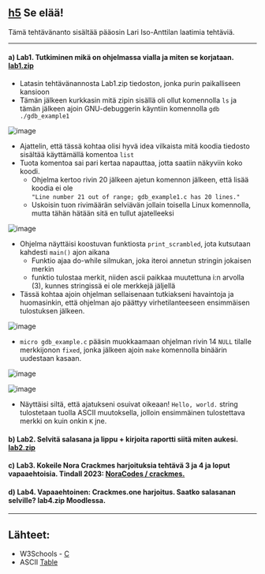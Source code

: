 ## [h5](https://terokarvinen.com/application-hacking/#:~:text=ainakin%20brittil%C3%A4isiss%C3%A4%20yliopistoissa.-,h5,-Se%20el%C3%A4%C3%A4!) Se elää!
Tämä tehtävänanto sisältää pääosin Lari Iso-Anttilan laatimia tehtäviä.

---
#### a) Lab1. Tutkiminen mikä on ohjelmassa vialla ja miten se korjataan. [lab1.zip](https://terokarvinen.com/application-hacking/lab1.zip)

- Latasin tehtävänannosta Lab1.zip tiedoston, jonka purin paikalliseen kansioon
- Tämän jälkeen kurkkasin mitä zipin sisällä oli ollut komennolla `ls` ja tämän jälkeen ajoin GNU-debuggerin käyntiin komennolla `gdb ./gdb_example1`

![image](https://github.com/user-attachments/assets/4aa1e191-85ed-44ef-bc6a-e9a808f287e9)

- Ajattelin, että tässä kohtaa olisi hyvä idea vilkaista mitä koodia tiedosto sisältää käyttämällä komentoa `list`
- Tuota komentoa sai pari kertaa napauttaa, jotta saatiin näkyviin koko koodi.
  - Ohjelma kertoo rivin 20 jälkeen ajetun komennon jälkeen, että lisää koodia ei ole <br>`"Line number 21 out of range; gdb_example1.c has 20 lines."`
  - Uskoisin tuon rivimäärän selviävän jollain toisella Linux komennolla, mutta tähän hätään sitä en tullut ajatelleeksi

![image](https://github.com/user-attachments/assets/3b276772-6d05-4bb6-a3ed-c94b2404887e)

- Ohjelma näyttäisi koostuvan funktiosta `print_scrambled`, jota kutsutaan kahdesti `main()` ajon aikana
  - Funktio ajaa do-while silmukan, joka iteroi annetun stringin jokaisen merkin
  - funktio tulostaa merkit, niiden ascii paikkaa muutettuna i:n arvolla (3), kunnes stringissä ei ole merkkejä jäljellä
- Tässä kohtaa ajoin ohjelman sellaisenaan tutkiakseni havaintoja ja huomasinkin, että ohjelman ajo päättyy virhetilanteeseen ensimmäisen tulostuksen jälkeen.

![image](https://github.com/user-attachments/assets/e29bbcc2-26ce-419f-8010-9937f6ee513a)

- `micro gdb_example.c` pääsin muokkaamaan ohjelman rivin 14 `NULL` tilalle merkkijonon `fixed`, jonka jälkeen ajoin `make` komennolla binäärin uudestaan kasaan.

![image](https://github.com/user-attachments/assets/3038256c-f44f-44f8-8a09-b4f81f43c063)

![image](https://github.com/user-attachments/assets/fc0b092a-8d0a-4738-b50c-457c2a1a8e6e)

- Näyttäisi siltä, että ajatukseni osuivat oikeaan! `Hello, world.` string tulostetaan tuolla ASCII muutoksella, jolloin ensimmäinen tulostettava merkki on kuin onkin `K` jne.



#### b) Lab2. Selvitä salasana ja lippu + kirjoita raportti siitä miten aukesi. [lab2.zip](https://terokarvinen.com/application-hacking/lab2.zip)


#### c) Lab3. Kokeile Nora Crackmes harjoituksia tehtävä 3 ja 4 ja loput vapaaehtoisia. Tindall 2023: [NoraCodes / crackmes.](https://github.com/NoraCodes/crackmes)


#### d) Lab4. Vapaaehtoinen: Crackmes.one harjoitus. Saatko salasanan selville? lab4.zip Moodlessa.

---
## Lähteet:

- W3Schools - [C](https://www.w3schools.com/c/index.php)
- ASCII [Table](https://www.asciitable.com/)
